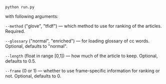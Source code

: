 `python run.py`

with following arguments:

`--method` ("glove", "tfidf") — which method to use for ranking of the articles. Required.

`--glossary` ("normal", "enriched") — for loading glossary of cc words. Optional, defaults to "normal".

`--length` (float in range [0,1]) — how much of the article to keep. Optional, defaults to 0.5.

`--frame` (0 or 1) — whether to use frame-specific information for ranking or not. Optional, defaults to 0.

